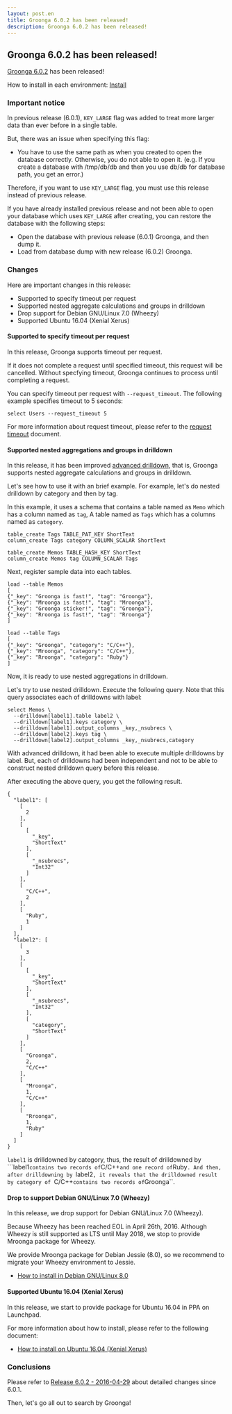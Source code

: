 ```yaml
---
layout: post.en
title: Groonga 6.0.2 has been released!
description: Groonga 6.0.2 has been released!
---
```


## Groonga 6.0.2 has been released!

[Groonga 6.0.2](/docs/news.html#release-6-0-2) has been released!

How to install in each environment: [Install](/docs/install.html)

### Important notice

In previous release (6.0.1), ``KEY_LARGE`` flag was added to treat more larger data than ever before in a single table.

But, there was an issue when specifying this flag:

  * You have to use the same path as when you created to open the database correctly. Otherwise, you do not able to open it. (e.g. If you create a database with /tmp/db/db and then you use db/db for database path, you get an error.)

Therefore, if you want to use ``KEY_LARGE`` flag, you must use this release instead of previous release.

If you have already installed previous release and not been able to open your database which uses ``KEY_LARGE`` after creating, you can restore the database with the following steps:

  * Open the database with previous release (6.0.1) Groonga, and then dump it.
  * Load from database dump with new release (6.0.2) Groonga.

### Changes

Here are important changes in this release:

  * Supported to specify timeout per request
  * Supported nested aggregate calculations and groups in drilldown
  * Drop support for Debian GNU/Linux 7.0 (Wheezy)
  * Supported Ubuntu 16.04 (Xenial Xerus)

#### Supported to specify timeout per request

In this release, Groonga supports timeout per request.

If it does not complete a request until specified timeout, this request will be cancelled. Without specfying timeout, Groonga continues to process until completing a request.

You can specify timeout per request with ``--request_timeout``. The following example specifies timeout to 5 seconds:

    select Users --request_timeout 5

For more information about request timeout, please refer to the [request timeout](/docs/reference/command/request_timeout.html) document.

#### Supported nested aggregations and groups in drilldown

In this release, it has been improved [advanced drilldown](/docs/reference/commands/select.html#select-advanced-drilldown-related-parameters), that is, Groonga supports nested aggregate calculations and groups in drilldown.

Let's see how to use it with an brief example.
For example, let's do nested drilldown by category and then by tag.

In this example, it uses a schema that contains a table named as ``Memo`` which has a column named as ``tag``, A table named as ``Tags`` which has a columns named as ``category``.

    table_create Tags TABLE_PAT_KEY ShortText
    column_create Tags category COLUMN_SCALAR ShortText

    table_create Memos TABLE_HASH_KEY ShortText
    column_create Memos tag COLUMN_SCALAR Tags

Next, register sample data into each tables.

    load --table Memos
    [
    {"_key": "Groonga is fast!", "tag": "Groonga"},
    {"_key": "Mroonga is fast!", "tag": "Mroonga"},
    {"_key": "Groonga sticker!", "tag": "Groonga"},
    {"_key": "Rroonga is fast!", "tag": "Rroonga"}
    ]

    load --table Tags
    [
    {"_key": "Groonga", "category": "C/C++"},
    {"_key": "Mroonga", "category": "C/C++"},
    {"_key": "Rroonga", "category": "Ruby"}
    ]

Now, it is ready to use nested aggregations in drilldown.

Let's try to use nested drilldown.
Execute the following query. Note that this query associates each of drilldowns with label:

    select Memos \
      --drilldown[label1].table label2 \
      --drilldown[label1].keys category \
      --drilldown[label1].output_columns _key,_nsubrecs \
      --drilldown[label2].keys tag \
      --drilldown[label2].output_columns _key,_nsubrecs,category

With advanced drilldown, it had been able to execute multiple drilldowns by label.
But, each of drilldowns had been independent and not to be able to construct nested drilldown query before this release.

After executing the above query, you get the following result.

    {
      "label1": [
        [
          2
        ],
        [
          [
            "_key",
            "ShortText"
          ],
          [
            "_nsubrecs",
            "Int32"
          ]
        ],
        [
          "C/C++",
          2
        ],
        [
          "Ruby",
          1
        ]
      ],
      "label2": [
        [
          3
        ],
        [
          [
            "_key",
            "ShortText"
          ],
          [
            "_nsubrecs",
            "Int32"
          ],
          [
            "category",
            "ShortText"
          ]
        ],
        [
          "Groonga",
          2,
          "C/C++"
        ],
        [
          "Mroonga",
          1,
          "C/C++"
        ],
        [
          "Rroonga",
          1,
          "Ruby"
        ]
      ]
    }

``label1`` is drilldowned by category, thus, the result of drilldowned by ```label1`` contains two records of ``C/C++`` and one record of ``Ruby``.
And then, after drilldowning by ``label2``, it reveals that the drilldowned result by category of ``C/C++`` contains two records of ``Groonga``.

#### Drop to support Debian GNU/Linux 7.0 (Wheezy)

In this release, we drop support for Debian GNU/Linux 7.0 (Wheezy).

Because Wheezy has been reached EOL in April 26th, 2016. Although Wheezy is still supported as LTS until May 2018, we stop to provide Mroonga package for Wheezy.

We provide Mroonga package for Debian Jessie (8.0), so we recommend to migrate your Wheezy environment to Jessie.

  * [How to install in Debian GNU/Linux 8.0](http://groonga.org/docs/install/debian.html#jessie)

#### Supported Ubuntu 16.04 (Xenial Xerus)

In this release, we start to provide package for Ubuntu 16.04 in PPA on Launchpad.

For more information about how to install, please refer to the following document:

  * [How to install on Ubuntu 16.04 (Xenial Xerus)](http://groonga.org/docs/install/ubuntu.html)

### Conclusions

Please refer to [Release 6.0.2 - 2016-04-29](/docs/news.html#release-6.02) about detailed changes since 6.0.1.

Then, let's go all out to search by Groonga!

